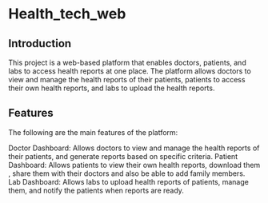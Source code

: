 # Health_tech_web
## Introduction
This project is a web-based platform that enables doctors, patients, and labs to access health reports at one place. The platform allows doctors to view and manage the health reports of their patients, patients to access their own health reports, and labs to upload the health reports.

## Features
The following are the main features of the platform:

Doctor Dashboard: Allows doctors to view and manage the health reports of their patients, and generate reports based on specific criteria.
Patient Dashboard: Allows patients to view their own health reports, download them , share them with their doctors and also be able to add family members.  
Lab Dashboard: Allows labs to upload health reports of patients, manage them, and notify the patients when reports are ready.
